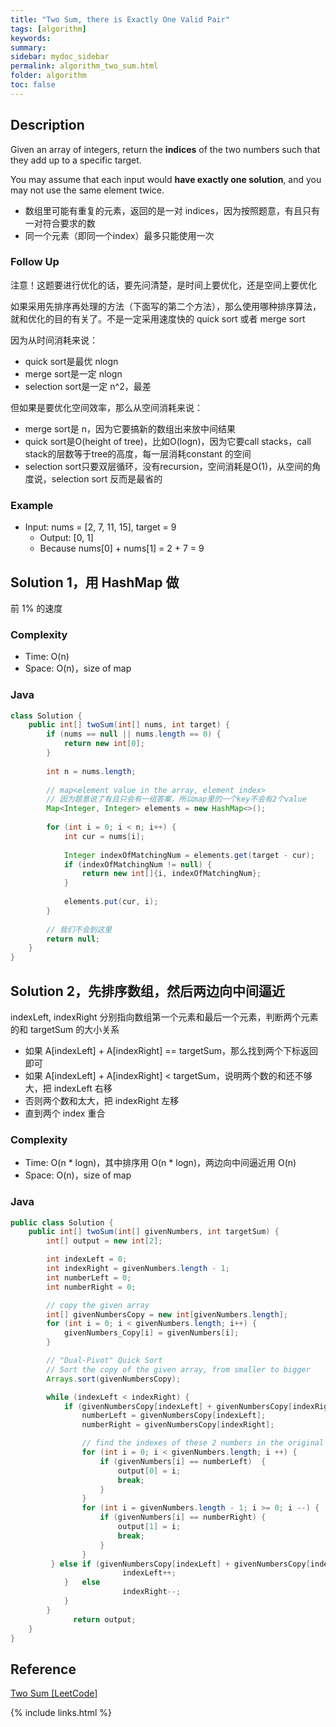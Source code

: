 ```yaml
---
title: "Two Sum, there is Exactly One Valid Pair"
tags: [algorithm]
keywords:
summary:
sidebar: mydoc_sidebar
permalink: algorithm_two_sum.html                               
folder: algorithm
toc: false
---
```


## Description
Given an array of integers, return the **indices** of the two numbers such that they add up to a specific target.

You may assume that each input would **have exactly one solution**, and you may not use the same element twice.

* 数组里可能有重复的元素，返回的是一对 indices，因为按照题意，有且只有一对符合要求的数
* 同一个元素（即同一个index）最多只能使用一次

### Follow Up
注意！这题要进行优化的话，要先问清楚，是时间上要优化，还是空间上要优化

如果采用先排序再处理的方法（下面写的第二个方法），那么使用哪种排序算法，就和优化的目的有关了。不是一定采用速度快的 quick sort 或者 merge sort

因为从时间消耗来说：
* quick sort是最优 nlogn
* merge sort是一定 nlogn
* selection sort是一定 n^2，最差

但如果是要优化空间效率，那么从空间消耗来说：
* merge sort是 n，因为它要搞新的数组出来放中间结果
* quick sort是O(height of tree)，比如O(logn)，因为它要call stacks，call stack的层数等于tree的高度，每一层消耗constant 的空间
* selection sort只要双层循环，没有recursion，空间消耗是O(1)，从空间的角度说，selection sort 反而是最省的

### Example
* Input: nums = [2, 7, 11, 15], target = 9
  * Output: [0, 1]
  * Because nums[0] + nums[1] = 2 + 7 = 9

## Solution 1，用 HashMap 做
前 1% 的速度

### Complexity
* Time: O(n)
* Space: O(n)，size of map

### Java
```java
class Solution {
    public int[] twoSum(int[] nums, int target) {
        if (nums == null || nums.length == 0) {
            return new int[0];
        }
        
        int n = nums.length;
        
        // map<element value in the array, element index>
        // 因为题意说了有且只会有一组答案，所以map里的一个key不会有2个value
        Map<Integer, Integer> elements = new HashMap<>();
        
        for (int i = 0; i < n; i++) {
            int cur = nums[i];
            
            Integer indexOfMatchingNum = elements.get(target - cur);
            if (indexOfMatchingNum != null) {
                return new int[]{i, indexOfMatchingNum};
            }
            
            elements.put(cur, i);
        }
        
        // 我们不会到这里
        return null;
    }
}
```

## Solution 2，先排序数组，然后两边向中间逼近
indexLeft, indexRight 分别指向数组第一个元素和最后一个元素，判断两个元素的和 targetSum 的大小关系
* 如果 A[indexLeft] + A[indexRight] == targetSum，那么找到两个下标返回即可
* 如果 A[indexLeft] + A[indexRight] < targetSum，说明两个数的和还不够大，把 indexLeft 右移
* 否则两个数和太大，把 indexRight 左移
* 直到两个 index 重合

### Complexity
* Time: O(n * logn)，其中排序用 O(n * logn)，两边向中间逼近用 O(n)
* Space: O(n)，size of map

### Java
```java
public class Solution {
    public int[] twoSum(int[] givenNumbers, int targetSum) {
        int[] output = new int[2];

        int indexLeft = 0;
        int indexRight = givenNumbers.length - 1;
        int numberLeft = 0;
        int numberRight = 0;

        // copy the given array
        int[] givenNumbersCopy = new int[givenNumbers.length];
        for (int i = 0; i < givenNumbers.length; i++) {
            givenNumbers_Copy[i] = givenNumbers[i];
        }

        // "Dual-Pivot" Quick Sort
        // Sort the copy of the given array, from smaller to bigger
        Arrays.sort(givenNumbersCopy);

        while (indexLeft < indexRight) {
            if (givenNumbersCopy[indexLeft] + givenNumbersCopy[indexRight] == targetSum) {
                numberLeft = givenNumbersCopy[indexLeft];
                numberRight = givenNumbersCopy[indexRight];

                // find the indexes of these 2 numbers in the original given array
                for (int i = 0; i < givenNumbers.length; i ++) {
                    if (givenNumbers[i] == numberLeft)	{
                        output[0] = i;
                        break;
                    }
                }
                for (int i = givenNumbers.length - 1; i >= 0; i --) {
                    if (givenNumbers[i] == numberRight)	{
                        output[1] = i;
                        break;
                    }
                }
         } else if (givenNumbersCopy[indexLeft] + givenNumbersCopy[indexRight] < targetSum) {
			             indexLeft++;
            }	else
			             indexRight--;
            }
        }
		      return output;
    }
}
```

## Reference
[Two Sum [LeetCode]](https://leetcode.com/problems/two-sum/description/)

{% include links.html %}
